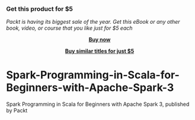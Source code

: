 
### Get this product for $5

<i>Packt is having its biggest sale of the year. Get this eBook or any other book, video, or course that you like just for $5 each</i>


<b><p align='center'>[Buy now](https://packt.link/9781803239538)</p></b>


<b><p align='center'>[Buy similar titles for just $5](https://subscription.packtpub.com/search)</p></b>


# Spark-Programming-in-Scala-for-Beginners-with-Apache-Spark-3
Spark Programming in Scala for Beginners with Apache Spark 3, published by Packt

